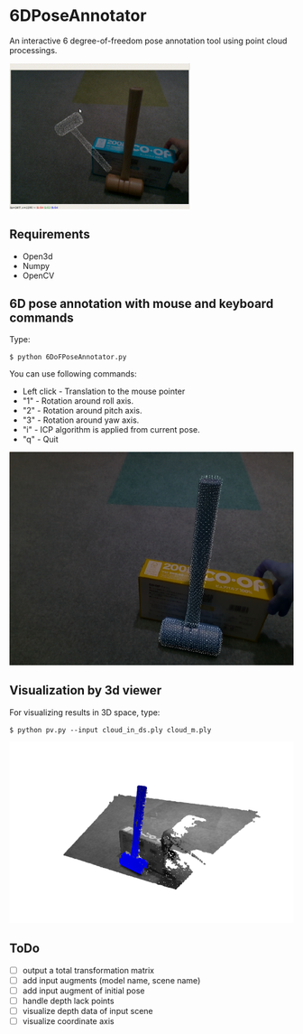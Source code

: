 # 6DPoseAnnotator

An interactive 6 degree-of-freedom pose annotation tool using point cloud processings.

<img src="./data/6DoFAnnotation.gif" width="320px">

## Requirements
- Open3d
- Numpy
- OpenCV

## 6D pose annotation with mouse and keyboard commands

Type:
```
$ python 6DoFPoseAnnotator.py
```

You can use following commands: 

- Left click - Translation to the mouse pointer
- "1" - Rotation around roll axis.
- "2" - Rotation around pitch axis.
- "3" - Rotation around yaw axis.
- "i" - ICP algorithm is applied from current pose.
- "q" - Quit

![2DView](./data/screenshot_2d_view.png)

## Visualization by 3d viewer

For visualizing results in 3D space, type:
```
$ python pv.py --input cloud_in_ds.ply cloud_m.ply
```

![3DView](./data/screenshot_3d_view.png)

## ToDo

- [ ] output a total transformation matrix
- [ ] add input augments (model name, scene name)
- [ ] add input augment of initial pose
- [ ] handle depth lack points 
- [ ] visualize depth data of input scene
- [ ] visualize coordinate axis